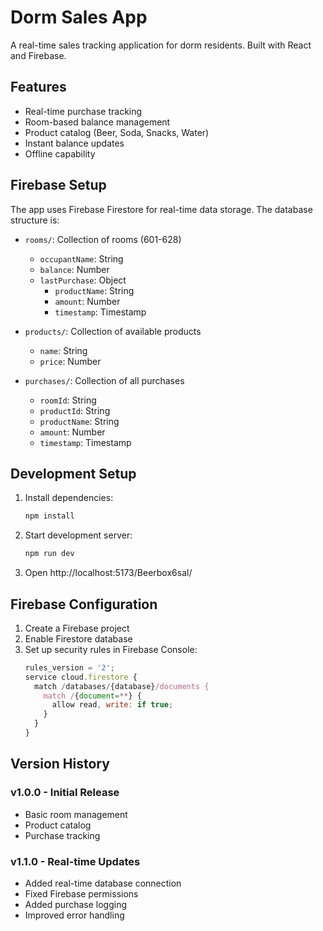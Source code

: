 # Dorm Sales App

A real-time sales tracking application for dorm residents. Built with React and Firebase.

## Features

- Real-time purchase tracking
- Room-based balance management
- Product catalog (Beer, Soda, Snacks, Water)
- Instant balance updates
- Offline capability

## Firebase Setup

The app uses Firebase Firestore for real-time data storage. The database structure is:

- `rooms/`: Collection of rooms (601-628)
  - `occupantName`: String
  - `balance`: Number
  - `lastPurchase`: Object
    - `productName`: String
    - `amount`: Number
    - `timestamp`: Timestamp

- `products/`: Collection of available products
  - `name`: String
  - `price`: Number

- `purchases/`: Collection of all purchases
  - `roomId`: String
  - `productId`: String
  - `productName`: String
  - `amount`: Number
  - `timestamp`: Timestamp

## Development Setup

1. Install dependencies:
   ```bash
   npm install
   ```

2. Start development server:
   ```bash
   npm run dev
   ```

3. Open http://localhost:5173/Beerbox6sal/

## Firebase Configuration

1. Create a Firebase project
2. Enable Firestore database
3. Set up security rules in Firebase Console:
   ```javascript
   rules_version = '2';
   service cloud.firestore {
     match /databases/{database}/documents {
       match /{document=**} {
         allow read, write: if true;
       }
     }
   }
   ```

## Version History

### v1.0.0 - Initial Release
- Basic room management
- Product catalog
- Purchase tracking

### v1.1.0 - Real-time Updates
- Added real-time database connection
- Fixed Firebase permissions
- Added purchase logging
- Improved error handling
